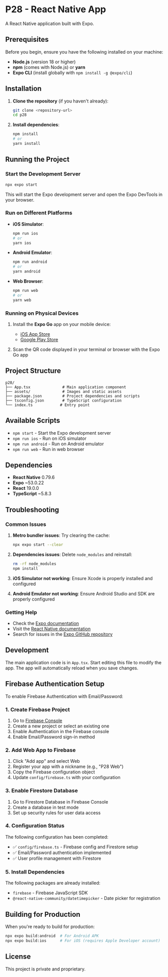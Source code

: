 # P28 - React Native App

A React Native application built with Expo.

## Prerequisites

Before you begin, ensure you have the following installed on your machine:

- **Node.js** (version 18 or higher)
- **npm** (comes with Node.js) or **yarn**
- **Expo CLI** (install globally with `npm install -g @expo/cli`)

## Installation

1. **Clone the repository** (if you haven't already):
   ```bash
   git clone <repository-url>
   cd p28
   ```

2. **Install dependencies**:
   ```bash
   npm install
   # or
   yarn install
   ```

## Running the Project

### Start the Development Server

```bash
npx expo start
```

This will start the Expo development server and open the Expo DevTools in your browser.

### Run on Different Platforms

- **iOS Simulator**:
  ```bash
  npm run ios
  # or
  yarn ios
  ```

- **Android Emulator**:
  ```bash
  npm run android
  # or
  yarn android
  ```

- **Web Browser**:
  ```bash
  npm run web
  # or
  yarn web
  ```

### Running on Physical Devices

1. Install the **Expo Go** app on your mobile device:
   - [iOS App Store](https://apps.apple.com/app/expo-go/id982107779)
   - [Google Play Store](https://play.google.com/store/apps/details?id=host.exp.exponent)

2. Scan the QR code displayed in your terminal or browser with the Expo Go app

## Project Structure

```
p28/
├── App.tsx              # Main application component
├── assets/              # Images and static assets
├── package.json         # Project dependencies and scripts
├── tsconfig.json        # TypeScript configuration
└── index.ts            # Entry point
```

## Available Scripts

- `npm start` - Start the Expo development server
- `npm run ios` - Run on iOS simulator
- `npm run android` - Run on Android emulator
- `npm run web` - Run in web browser

## Dependencies

- **React Native** 0.79.6
- **Expo** ~53.0.22
- **React** 19.0.0
- **TypeScript** ~5.8.3

## Troubleshooting

### Common Issues

1. **Metro bundler issues**: Try clearing the cache:
   ```bash
   npx expo start --clear
   ```

2. **Dependencies issues**: Delete `node_modules` and reinstall:
   ```bash
   rm -rf node_modules
   npm install
   ```

3. **iOS Simulator not working**: Ensure Xcode is properly installed and configured

4. **Android Emulator not working**: Ensure Android Studio and SDK are properly configured

### Getting Help

- Check the [Expo documentation](https://docs.expo.dev/)
- Visit the [React Native documentation](https://reactnative.dev/)
- Search for issues in the [Expo GitHub repository](https://github.com/expo/expo)

## Development

The main application code is in `App.tsx`. Start editing this file to modify the app. The app will automatically reload when you save changes.

## Firebase Authentication Setup

To enable Firebase Authentication with Email/Password:

### 1. Create Firebase Project

1. Go to [Firebase Console](https://console.firebase.google.com/)
2. Create a new project or select an existing one
3. Enable Authentication in the Firebase console
4. Enable Email/Password sign-in method

### 2. Add Web App to Firebase

1. Click "Add app" and select Web
2. Register your app with a nickname (e.g., "P28 Web")
3. Copy the Firebase configuration object
4. Update `config/firebase.ts` with your configuration

### 3. Enable Firestore Database

1. Go to Firestore Database in Firebase Console
2. Create a database in test mode
3. Set up security rules for user data access

### 4. Configuration Status

The following configuration has been completed:
- ✅ `config/firebase.ts` - Firebase config and Firestore setup
- ✅ Email/Password authentication implemented
- ✅ User profile management with Firestore

### 5. Install Dependencies

The following packages are already installed:
- `firebase` - Firebase JavaScript SDK
- `@react-native-community/datetimepicker` - Date picker for registration

## Building for Production

When you're ready to build for production:

```bash
npx expo build:android  # For Android APK
npx expo build:ios      # For iOS (requires Apple Developer account)
```

## License

This project is private and proprietary.
